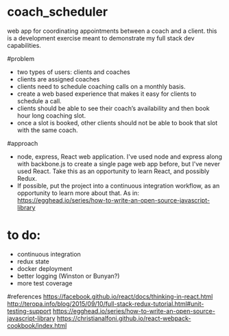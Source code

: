# coach_scheduler
web app for coordinating appointments between a coach and a client.  this is a development exercise meant to demonstrate my full stack dev capabilities.

#problem
- two types of users: clients and coaches
- clients are assigned coaches
- clients need to schedule coaching calls on a monthly basis. 
- create a web based experience that makes it easy for clients to schedule a call. 
- clients should be able to see their coach’s availability and then book hour long coaching slot. 
- once a slot is booked, other clients should not be able to book that slot with the same coach. 

#approach
- node, express, React web application.  I've used node and express along with backbone.js to create a single page web app before, but I've never used React.  Take this as an opportunity to learn React, and possibly Redux.
- If possible, put the project into a continuous integration workflow, as an opportunity to learn more about that.  As in: https://egghead.io/series/how-to-write-an-open-source-javascript-library

# to do:
- continuous integration
- redux state
- docker deployment
- better logging (Winston or Bunyan?)
- more test coverage

#references
https://facebook.github.io/react/docs/thinking-in-react.html
http://teropa.info/blog/2015/09/10/full-stack-redux-tutorial.html#unit-testing-support
https://egghead.io/series/how-to-write-an-open-source-javascript-library
https://christianalfoni.github.io/react-webpack-cookbook/index.html

